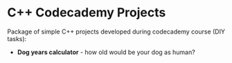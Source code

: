 # C++ Codecademy Projects
Package of simple C++ projects developed during codecademy course (DIY tasks):
* **Dog years calculator** - how old would be your dog as human?
